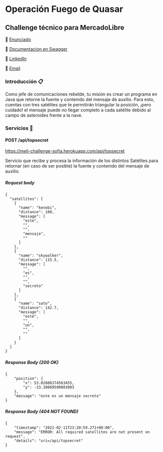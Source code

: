  
# Operación Fuego de Quasar

## Challenge técnico para MercadoLibre

🌸 [Enunciado](https://drive.google.com/file/d/1N6oZX8jjiutOrIxnnLNZzdWAfxQ0Yq1R/view?usp=sharing)

🌸 [Documentacion en Swagger](https://meli-challenge-sofia.herokuapp.com/swagger-ui.html)

🌸 [LinkedIn](https://www.linkedin.com/in/aguirresofia/)

🌸 [Email](sofiaaguirre1@hotmail.com)

### Introducción 📋

Como jefe de comunicaciones rebelde, tu misión es crear un programa en Java que retorne
la fuente y contenido del mensaje de auxilio. Para esto, cuentas con tres satélites que te
permitirán triangular la posición, ¡pero cuidado! el mensaje puede no llegar completo a cada
satélite debido al campo de asteroides frente a la nave.

### Servicios 🚀 

#### POST /api/topsecret

https://meli-challenge-sofia.herokuapp.com/api/topsecret

Servicio que recibe y procesa la información de los distintos Satélites para retornar (en caso de ser posible) 
la fuente y contenido del mensaje de auxilio.

##### Request body

```
{
  "satellites": [
    {
      "name": "kenobi",
      "distance": 100,
      "message": [
        "este",
        "",
        "",
        "mensaje",
        ""
      ]
    },
    {
      "name": "skywalker",
      "distance": 115.5,
      "message": [
        "",
        "es",
        "",
        "",
        "secreto"
      ]
    },
    {
      "name": "sato",
      "distance": 142.7,
      "message": [
        "este",
        "",
        "un",
        "",
        ""
      ]
    }
  ]
}
```

##### Response Body (200 OK)

```
{
    "position": {
        "x": 53.02806374563455,
        "y": -33.10069590083003
    },
    "message": "este es un mensaje secreto"
}
```

##### Response Body (404 NOT FOUND)

```
{
    "timestamp": "2021-02-11T23:20:59.271+00:00",
    "message": "ERROR: All required satellites are not present on request",
    "details": "uri=/api/topsecret"
}
```
